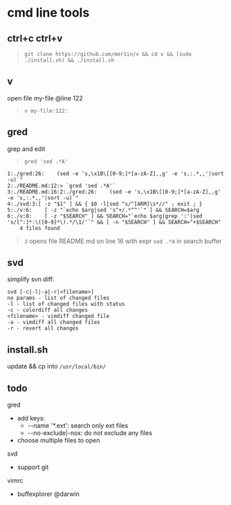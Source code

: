 cmd line tools
==============

ctrl+c ctrl+v
-------------
> `git clone https://github.com/mer1in/v && cd v && (sudo ./install.sh) && ./install.sh`

v
-
open file my-file @line 122
> `v my-file:122:`

gred 
----
grep and edit
> `gred 'sed .*A'`

```
1:./gred:26:    (sed -e 's,\x1B\[[0-9;]*[a-zA-Z],,g' -e 's,:.*,,'|sort -u)`" 
2:./README.md:12:> `gred 'sed .*A'`
3:./README.md:16:2:./gred:26:    (sed -e 's,\x1B\[[0-9;]*[a-zA-Z],,g' -e 's,:.*,,'|sort -u)`" 
4:./svd:3:[ -z "$1" ] && { $0 -l|sed "s/^[ARM]\s*//" ; exit ; }
5:./v:6:    [ -z "`echo $arg|sed 's^+/.*^^'`" ] && SEARCH=$arg
6:./v:8:    [ -z "$SEARCH" ] && SEARCH="`echo $arg|grep ':'|sed 's/[^:]*:\([0-9]*\).*/\1/'`" && [ -n "$SEARCH" ] && SEARCH="+$SEARCH"
    4 files found
```
> `3`
opens file README.md on line 16 with expr `sed .*A` in search buffer

svd
---
simplify svn diff:
```
svd [-c|-l|-a|-r|<filename>]
no params - list of changed files
-l - list of changed files with status
-c - colordiff all changes
<filename> - vimdiff changed file
-a - vimdiff all changed files
-r - revert all changes
```

install.sh
----------
update && cp into `/usr/local/bin/`

todo
----
gred
- add keys:
    - --name '*.ext':  search only ext files
    - --no-exclude|-nox: do not exclude any files
- choose multiple files to open

svd
- support git

vimrc
- buffexplorer @darwin
